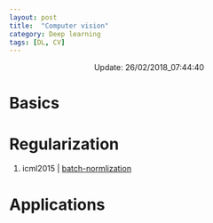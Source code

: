 ```yaml
---
layout: post
title:  "Computer vision"
category: Deep learning
tags: [DL, CV]
---
```


<center> Update: 26/02/2018_07:44:40</center>

  	
  	
  	
# Basics  	
  	
# Regularization  	
1. icml2015 | [batch-normlization](https://rawgit.com/elbayadm/PaperNotes/master/notes/vision/icml2015_batch-normlization.md.html)
  	
# Applications  	
